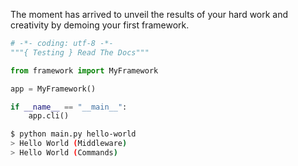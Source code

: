 The moment has arrived to unveil the results of your hard work and creativity by demoing your first framework.

```python title="main.py"
# -*- coding: utf-8 -*-
"""{ Testing } Read The Docs"""

from framework import MyFramework

app = MyFramework()

if __name__ == "__main__":
    app.cli()
```

<!-- termynal -->

```bash
$ python main.py hello-world
> Hello World (Middleware)
> Hello World (Commands)
```
